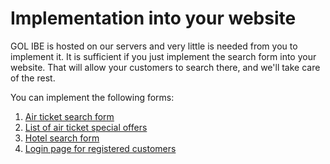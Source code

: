 # Implementation into your website

GOL IBE is hosted on our servers and very little is needed from you to implement it. It is sufficient if you just implement the search form into your website. That will allow your customers to search there, and we'll take care of the rest.

You can implement the following forms:

1. [Air ticket search form](vlozeni-vyhledavaciho-formulare-letenek.md)
2. [List of air ticket special offers](vlozeni-seznamu-promoakci.md)
3. [Hotel search form](vlozeni-vyhledavaciho-formulare-ubytovani.md)
4. [Login page for registered customers](stranka-pro-prihlasovani-zakazniku.md)

